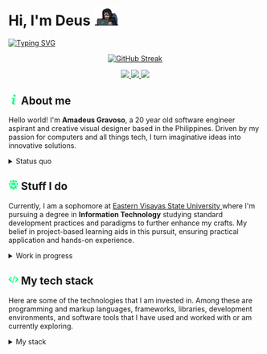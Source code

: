 <h1> Hi, I'm Deus <img src="/assets/giphy.webp" width="50"></h1>

[![Typing SVG](https://readme-typing-svg.demolab.com?font=Share+Tech+Mono&size=28&duration=4000&pause=1500&color=20FF86&width=435&lines=I+write+code;I+build+computers;But+most+of+all+.+.+.;I+miss+you+%3Ac)](https://git.io/typing-svg)


<p align="center">
  <a href="https://git.io/streak-stats">
    <img src="https://streak-stats.demolab.com?user=Prox-C&theme=soft-green&hide_border=true&card_width=600&background=EB545400" alt="GitHub Streak" />

</a>
</p>
<p align="center">
<a href="https://www.facebook.com/mozarnt.prx?mibextid=ZbWKwL" > <img src="https://img.shields.io/badge/mozarnt.prx-20FF86?style=for-the-badge&logo=facebook&logoColor=white"> </a><a href="https://open.spotify.com/playlist/5fJJ2X8cHxDZLb5bRbsDXj"> <img src="https://img.shields.io/badge/every_good_boi_does_fine.-20FF86?&style=for-the-badge&logo=spotify&logoColor=white"> </a><a href="https://tiktok.com/@rudeus.prx" ><img src="https://img.shields.io/badge/rudeus.prx-20FF86?style=for-the-badge&logo=tiktok&logoColor=white" ></a>
</p>

## <img src="/assets/info.png" width="20"> About me

Hello world! I'm **Amadeus Gravoso**, a 20 year old software engineer aspirant and creative visual designer based in the Philippines. Driven by my passion for computers and all things tech, I turn imaginative ideas into innovative solutions. 

<details>
  <summary> Status quo </summary>
    <p align="center">
      <a href="https://skillicons.dev">
        <img src="/assets/giphy.gif" width="100">
      </a><br>
      Stay a li'l while :/ 
     </p>
</details>



## <img src="/assets/team.png" width="20"> Stuff I do

Currently, I am a sophomore at <a href="https://www.facebook.com/DuqnetVipGamingTacloban?mibextid=ZbWKwL"> Eastern Visayas State University </a> where I'm pursuing a degree in **Information Technology** studying standard development practices and paradigms to further enhance my crafts. My belief in project-based learning aids in this pursuit, ensuring practical application and hands-on experience. 

<details>
<summary> Work in progress </summary><br>
  
  > In addition to the courses that our program requires us to take, I also immerse in self-learning through platforms like <a href="https://www.codecademy.com/learn">Codeacademy</a>, <a href="https://www.theodinproject.com">The Odin Project</a>, and <a href="https://www.sololearn.com/">SoloLearn</a>.<br><br>Furthermore, I take online courses such as Harvard's ever-so-popular <a href="https://pll.harvard.edu/course/cs50-introduction-computer-science">CS50X</a> and I *occasionally* do <a href="https://leetcode.com/problemset/all/">Leetcode</a> in preparation for my developer career. 

**Currently studying:**

- *Object-Oriented Programming*
- *Data Structures and Algorithms*
- *Operating Systems*
- *Networking*
</details>

## <img src="assets/programming-code-signs.png" width="20"> My tech stack

Here are some of the technologies that I am invested in. Among these are programming and markup languages, frameworks, libraries, development environments, and software tools that I have used and worked with or am currently exploring. 
 
 <details>
  <summary> My stack </summary>
   <br>
   
   **• Programming Languages**
  <p align="center">
    <a href="https://skillicons.dev">
      <img src="https://skillicons.dev/icons?i=js,c,py,html,css,ts,md,java,swift,kotlin,mysql"/>
    </a>
  </p>

  **• Frameworks & Libraries**
  <p align="center">
    <a href="https://skillicons.dev">
      <img src="https://skillicons.dev/icons?i=react,redux,tailwind,windicss,angular,vue,flutter,django,mongodb,nextjs,nodejs"/>
    </a>
  </p>

  **• Tools & Environments**
  <p align="center">
    <a href="https://skillicons.dev">
      <img src="https://skillicons.dev/icons?i=vscode,visualstudio,figma,stackoverflow,powershell,bash,linux,androidstudio,git,gitlab,github"/>
    </a>
  </p>

> Evidently, my interests gravitate towards front-end web and mobile development. However, I ultimately aim in becoming a full-stack software engineer.

</details> 

